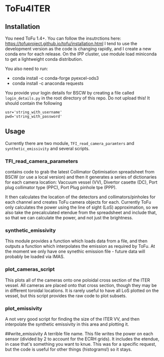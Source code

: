 # ToFu4ITER

## Installation

You need ToFu 1.4+. You can follow the insutrctions here: https://tofuproject.github.io/tofu/installation.html 
I tend to use the development version as the code is changing rapidly, and I create a new conda env for each release.
On the IPP cluster, use module load miniconda to get a lightweight conda distribution.

You also need to run:
* conda install -c conda-forge pyexcel-ods3
* conda install -c anaconda requests

You provide your login details for BSCW by creating a file called `login_details.py` in the root directory of this repo. 
Do not upload this! It should contain the following

    usr='string_with_username'
    pwd='string_with_password'
    
## Usage
Currently there are two module, `TFI_read_camera_paramters` and `synthetic_emissivity` and several scripts.

### TFI_read_camera_parameters
contains code to grab the latest Collimator Optimisation spreadsheet from BSCW (or use a local version) 
and then it generates a series of dictionaries for each camera location: Vaccuum vessel (VV), Divertor casette (DC), Port plug collimator type (PPC),
Port Plug pinhole tpe (PPP).

It then calculates the location of the detectors and collimators/pinholes for each channel and creates ToFu camera objects for each.
Currently ToFu only calculates the power using the line of sight (LoS) approximation, so we also take the precalculated etendue from 
the spreadsheet and include that, so that we can calculate the power, and not just the brightness.

### synthetic_emissivity
This module provides a function which loads data from a file, 
and then outputs a function which interpolates the emission as required by ToFu. 
At the moment we only have one synethic emission file - future data will probably be loaded via IMAS.

### plot_cameras_script
This plots all of the cameras onto one poloidal cross section of the ITER vessel. All cameras are placed onto that cross section, 
though they may be in different toroidal locations.
It is rarely useful to have all LoS plotted on the vessel, but this script provides the raw code to plot subsets.

### plot_emissivity
A not very good script for finding the size of the ITER VV, and then interpolate the synthetic emissivity in this area and plotting it.

##write_emissivity
A terrible file name. This file writes the power on each sensor (divided by 2 to account for the ECRH grids).
It includes the etendue, in case that's something you want to knue.
This was for a specific request, but the code is useful for other things (histograms!) so it stays.

